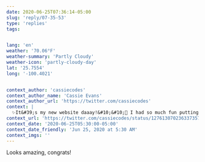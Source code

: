 ```yaml
---
date: 2020-06-25T07:36:14-05:00
slug: 'reply/07-35-53'
type: 'replies'
tags:


lang: 'en'
weather: '70.06°F'
weather-summary: 'Partly Cloudy'
weather-icon: 'partly-cloudy-day'
lat: '25.7554'
long: '-100.4021'


context_author: 'cassiecodes'
context_author_name: 'Cassie Evans'
context_author_url: 'https://twitter.com/cassiecodes'
context: |
  ✨It&#39;s my new website daaay!&#10;&#10;🎨 I had so much fun putting this together, I hope it makes some people smile.&#10;&#10;💜 Built with 11ty, a ton of SVG, and a whole lotta love.&#10;&#10;💻 <a href="https://t.co/fUdpwjdQ8t"rel="nofollow noopener"dir="ltr"data-expanded-url="http://www.cassie.codes"data-url="http://www.cassie.codes"class="twitter_external_link dir-ltr tco-link"target="_blank"title="http://www.cassie.codes">cassie.codes</a> <a href="https://t.co/kNqHElkuSo"data-pre-embedded="true"rel="nofollow"data-entity-id="1276126563537432577"dir="ltr"data-url="https://twitter.com/cassiecodes/status/1276130702363373571/video/1"data-tco-id="kNqHElkuSo"class="twitter_external_link dir-ltr tco-link has-expanded-path"target="_top"data-expanded-path="/cassiecodes/status/1276130702363373571/video/1">pic.twitter.com/kNqHElkuSo</a>
context_url: 'https://twitter.com/cassiecodes/status/1276130702363373571?s=12'
context_date: '2020-06-25T05:30:00-05:00'
context_date_friendly: 'Jun 25, 2020 at 5:30 AM'
context_imgs: ''
---
```

Looks amazing, congrats!